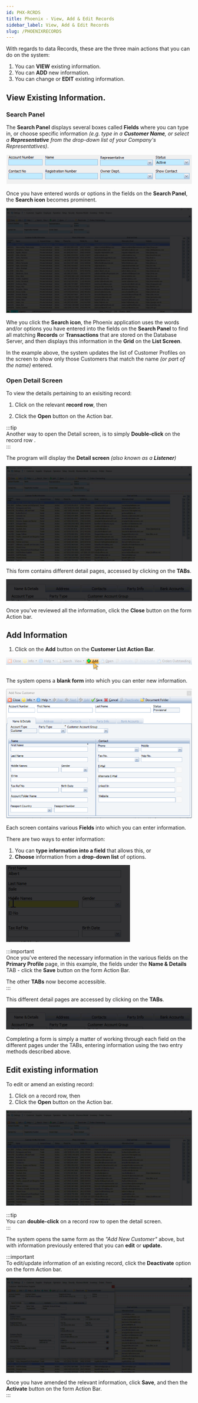 ```yaml
---
id: PHX-RCRDS
title: Phoenix - View, Add & Edit Records
sidebar_label: View, Add & Edit Records
slug: /PHOENIXRECORDS
---
```


With regards to data Records, these are the three main actions that you can do on the system:
1.  You can **VIEW** existing information.  
2.  You can **ADD** new information.  
3.  You can change or **EDIT** existing information.  

## View Existing Information.  

### Search Panel  

The **Search Panel** displays several boxes called **Fields** where you can type in, or choose specific information _(e.g. type in a **Customer Name**, or select a **Representative** from the drop-down list of your Company's Representatives)_.  

![](../static/img/docs/PHOENIXUI/image03.png)   

Once you have entered words or options in the fields on the **Search Panel**, the **Search icon** becomes prominent.  

![](../static/img/docs/PHOENIXUI/search.gif)   

Whe you click the **Search icon**, the Phoenix application uses the words and/or options you have entered into the fields on the **Search Panel** to find all matching **Records** or **Transactions** that are stored on the Database Server, and then displays this information in the **Grid** on the **List Screen**.  

In the example above, the system updates the list of Customer Profiles on the screen to show only those Customers that match the name _(or part of the name)_ entered.  

### Open Detail Screen  

To view the details pertaining to an exisiting record:
1.  Click on the relevant **record row**, then  

2.  Click the **Open** button on the Action bar.  

:::tip  
Another way to open the Detail screen, is to simply **Double-click** on the record row .  
:::  

The program will display the **Detail screen** _(also known as a **Listener**)_

![](../static/img/docs/PHOENIXUI/open-customer.gif)  

This form contains different detail pages, accessed by clicking on the **TABs**.  

![](../static/img/docs/PHOENIXUI/tabs.gif)   

Once you've reviewed all the information, click the **Close** button on the form Action bar.  

## Add Information  

1.  Click on the **Add** button on the **Customer List Action Bar**.  

![](../static/img/docs/PHOENIXUI/image12.png)   

The system opens a **blank form** into which you can enter new information.  

![](../static/img/docs/PHOENIXUI/image13.png)   

Each screen contains various **Fields** into which you can enter information.  

There are two ways to enter information:  
1.  You can **type information into a field** that allows this, or  
2.  **Choose** information from a **drop-down list** of options.   

![](../static/img/docs/PHOENIXUI/field-capture.gif)   

:::important  
Once you've entered the necessary information in the various fields on the **Primary Profile** page, in this example, the fields under the **Name & Details** TAB - click the **Save** button on the form Action Bar.

The other **TABs** now become accessible.  
:::  

This different detail pages are accessed by clicking on the **TABs**.  

![](../static/img/docs/PHOENIXUI/tabs.gif)   

Completing a form is simply a matter of working through each field on the different pages under the TABs, entering information using the two entry methods described above.  

## Edit existing information  

To edit or amend an existing record:
1.  Click on a record row, then  
2.  Click the **Open** button on the Action bar.  

![](../static/img/docs/PHOENIXUI/open-customer.gif)  

:::tip  
You can **double-click** on a record row to open the detail screen.  
:::  

The system opens the same form as the _"Add New Customer"_ above, but with information previously entered that you can **edit** or **update.**  

:::important  
To edit/update information of an existing record, click the **Deactivate** option on the form Action bar.  

![](../static/img/docs/PHOENIXUI/edit-customer.gif)   

Once you have amended the relevant information, click **Save**, and then the **Activate** button on the form Action Bar.  
:::  
